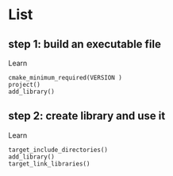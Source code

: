 # List

## step 1: build an executable file
Learn
```
cmake_minimum_required(VERSION )
project()
add_library()
```

## step 2: create library and use it
Learn
```
target_include_directories()
add_library()
target_link_libraries()
```
